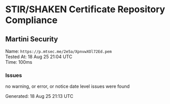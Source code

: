 # STIR/SHAKEN Certificate Repository Compliance

## Martini Security

Name: `https://p.mtsec.me/2e5a/XpnvwXOl72Ed.pem`\
Tested At: 18 Aug 25 21:04 UTC\
Time: 100ms

### Issues

no warning, or error, or notice date level issues were found

Generated: 18 Aug 25 21:13 UTC